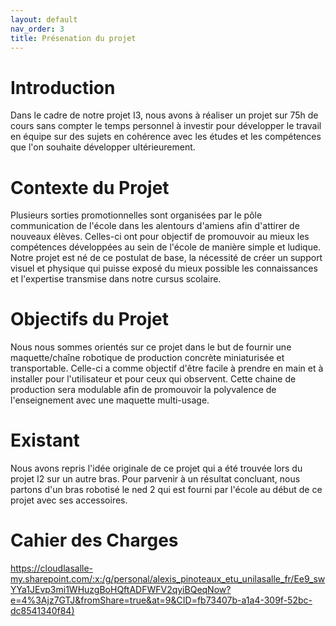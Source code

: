 ```yaml
---
layout: default
nav_order: 3 
title: Présenation du projet
---
```


# Introduction

Dans le cadre de notre projet I3, nous avons à réaliser un projet sur 75h de cours sans compter le temps personnel à investir pour développer le travail en équipe sur des sujets en cohérence avec les études et les compétences que l'on souhaite développer ultérieurement.

# Contexte du Projet

Plusieurs sorties promotionnelles sont organisées par le pôle communication de l'école dans les alentours d'amiens afin d'attirer de nouveaux élèves. Celles-ci ont pour objectif de promouvoir au mieux les compétences développées au sein de l'école de manière simple et ludique. Notre projet est né de ce postulat de base, la nécessité de créer un support visuel et physique qui puisse exposé du mieux possible les connaissances et l'expertise transmise dans notre cursus scolaire.

# Objectifs du Projet

Nous nous sommes orientés sur ce projet dans le but de fournir une maquette/chaîne robotique de production concrète miniaturisée et transportable. Celle-ci a comme objectif d'être facile à prendre en main et à installer pour l'utilisateur et pour ceux qui observent. Cette chaine de production sera modulable afin de promouvoir la polyvalence de l'enseignement avec une maquette multi-usage.

# Existant

Nous avons repris l'idée originale de ce projet qui a été trouvée lors du projet I2 sur un autre bras. Pour parvenir à un résultat concluant, nous partons d'un bras robotisé le ned 2 qui est fourni par l'école au début de ce projet avec ses accessoires.

# Cahier des Charges

[https://cloudlasalle-my.sharepoint.com/:x:/g/personal/alexis_pinoteaux_etu_unilasalle_fr/Ee9_swYYa1JEvp3mi1WHuzgBoHQftADFWFV2qyiBQeqNow?e=4%3Ajz7GTJ&fromShare=true&at=9&CID=fb73407b-a1a4-309f-52bc-dc8541340f84)](https://cloudlasalle-my.sharepoint.com/:x:/g/personal/alexis_pinoteaux_etu_unilasalle_fr/Ee9_swYYa1JEvp3mi1WHuzgBoHQftADFWFV2qyiBQeqNow?e=4%3Ajz7GTJ&fromShare=true&at=9&CID=fb73407b-a1a4-309f-52bc-dc8541340f84)
